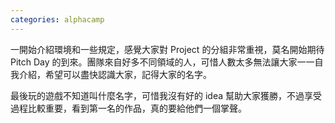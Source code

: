 ```yaml
---
categories: alphacamp
---
```


一開始介紹環境和一些規定，感覺大家對 Project 的分組非常重視，莫名開始期待 Pitch Day 的到來。團隊來自好多不同領域的人，可惜人數太多無法讓大家一一自我介紹，希望可以盡快認識大家，記得大家的名字。

最後玩的遊戲不知道叫什麼名字，可惜我沒有好的 idea 幫助大家獲勝，不過享受過程比較重要，看到第一名的作品，真的要給他們一個掌聲。
